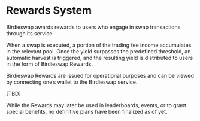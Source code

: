 # Rewards System

Birdieswap awards rewards to users who engage in swap transactions through its service.

When a swap is executed, a portion of the trading fee income accumulates in the relevant pool. Once the yield surpasses the predefined threshold, an automatic harvest is triggered, and the resulting yield is distributed to users in the form of Birdieswap Rewards.

Birdieswap Rewards are issued for operational purposes and can be viewed by connecting one’s wallet to the Birdieswap service.&#x20;

\[TBD]

While the Rewards may later be used in leaderboards, events, or to grant special benefits, no definitive plans have been finalized as of yet.
